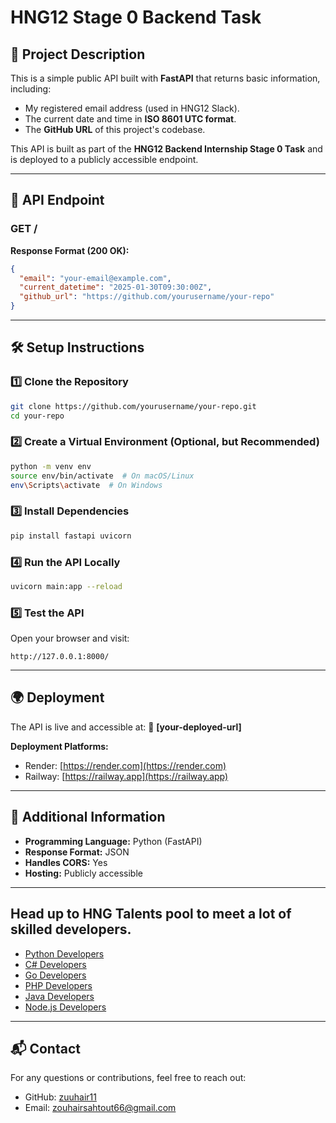 # HNG12 Stage 0 Backend Task

## 📌 Project Description
This is a simple public API built with **FastAPI** that returns basic information, including:
- My registered email address (used in HNG12 Slack).
- The current date and time in **ISO 8601 UTC format**.
- The **GitHub URL** of this project's codebase.

This API is built as part of the **HNG12 Backend Internship Stage 0 Task** and is deployed to a publicly accessible endpoint.

---

## 🚀 API Endpoint
### **GET /**
**Response Format (200 OK):**
```json
{
  "email": "your-email@example.com",
  "current_datetime": "2025-01-30T09:30:00Z",
  "github_url": "https://github.com/yourusername/your-repo"
}
```

---

## 🛠️ Setup Instructions
### **1️⃣ Clone the Repository**
```sh
git clone https://github.com/yourusername/your-repo.git
cd your-repo
```

### **2️⃣ Create a Virtual Environment (Optional, but Recommended)**
```sh
python -m venv env
source env/bin/activate  # On macOS/Linux
env\Scripts\activate  # On Windows
```

### **3️⃣ Install Dependencies**
```sh
pip install fastapi uvicorn
```

### **4️⃣ Run the API Locally**
```sh
uvicorn main:app --reload
```

### **5️⃣ Test the API**
Open your browser and visit:
```
http://127.0.0.1:8000/
```

---

## 🌍 Deployment
The API is live and accessible at:
🔗 **[your-deployed-url]**

**Deployment Platforms:**
- Render: [https://render.com](https://render.com)
- Railway: [https://railway.app](https://railway.app)

---


## 📝 Additional Information
- **Programming Language:** Python (FastAPI)
- **Response Format:** JSON
- **Handles CORS:** Yes
- **Hosting:** Publicly accessible

---
## Head up to HNG Talents pool to meet a lot of skilled developers.

- [Python Developers](https://hng.tech/hire/python-developers)
- [C# Developers](https://hng.tech/hire/csharp-developers)
- [Go Developers](https://hng.tech/hire/golang-developers)
- [PHP Developers](https://hng.tech/hire/php-developers)
- [Java Developers](https://hng.tech/hire/java-developers)
- [Node.js Developers](https://hng.tech/hire/nodejs-developers)

---

## 📬 Contact
For any questions or contributions, feel free to reach out:
- GitHub: [zuuhair11](https://github.com/zuuhair11)
- Email: zouhairsahtout66@gmail.com
